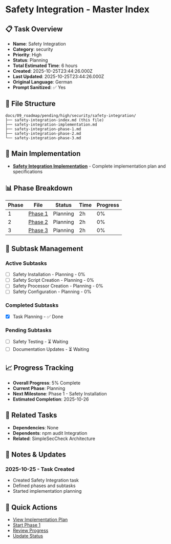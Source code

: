# Safety Integration - Master Index

## 📋 Task Overview
- **Name**: Safety Integration
- **Category**: security
- **Priority**: High
- **Status**: Planning
- **Total Estimated Time**: 6 hours
- **Created**: 2025-10-25T23:44:26.000Z
- **Last Updated**: 2025-10-25T23:44:26.000Z
- **Original Language**: German
- **Prompt Sanitized**: ✅ Yes

## 📁 File Structure
```
docs/09_roadmap/pending/high/security/safety-integration/
├── safety-integration-index.md (this file)
├── safety-integration-implementation.md
├── safety-integration-phase-1.md
├── safety-integration-phase-2.md
└── safety-integration-phase-3.md
```

## 🎯 Main Implementation
- **[Safety Integration Implementation](./safety-integration-implementation.md)** - Complete implementation plan and specifications

## 📊 Phase Breakdown
| Phase | File | Status | Time | Progress |
|-------|------|--------|------|----------|
| 1 | [Phase 1](./safety-integration-phase-1.md) | Planning | 2h | 0% |
| 2 | [Phase 2](./safety-integration-phase-2.md) | Planning | 2h | 0% |
| 3 | [Phase 3](./safety-integration-phase-3.md) | Planning | 2h | 0% |

## 🔄 Subtask Management
### Active Subtasks
- [ ] Safety Installation - Planning - 0%
- [ ] Safety Script Creation - Planning - 0%
- [ ] Safety Processor Creation - Planning - 0%
- [ ] Safety Configuration - Planning - 0%

### Completed Subtasks
- [x] Task Planning - ✅ Done

### Pending Subtasks
- [ ] Safety Testing - ⏳ Waiting
- [ ] Documentation Updates - ⏳ Waiting

## 📈 Progress Tracking
- **Overall Progress**: 5% Complete
- **Current Phase**: Planning
- **Next Milestone**: Phase 1 - Safety Installation
- **Estimated Completion**: 2025-10-26

## 🔗 Related Tasks
- **Dependencies**: None
- **Dependents**: npm audit Integration
- **Related**: SimpleSecCheck Architecture

## 📝 Notes & Updates
### 2025-10-25 - Task Created
- Created Safety Integration task
- Defined phases and subtasks
- Started implementation planning

## 🚀 Quick Actions
- [View Implementation Plan](./safety-integration-implementation.md)
- [Start Phase 1](./safety-integration-phase-1.md)
- [Review Progress](#progress-tracking)
- [Update Status](#notes--updates)
